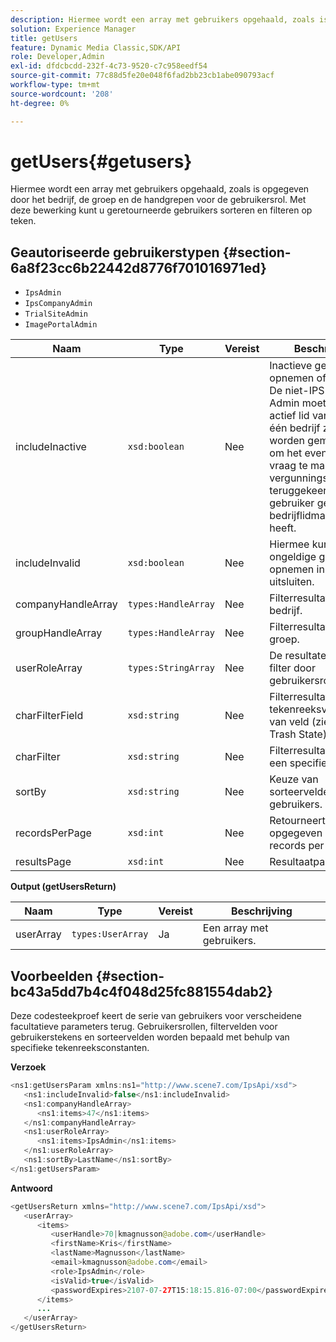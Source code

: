 ```yaml
---
description: Hiermee wordt een array met gebruikers opgehaald, zoals is opgegeven door het bedrijf, de groep en de handgrepen voor de gebruikersrol. Met deze bewerking kunt u geretourneerde gebruikers sorteren en filteren op teken.
solution: Experience Manager
title: getUsers
feature: Dynamic Media Classic,SDK/API
role: Developer,Admin
exl-id: dfdcbcdd-232f-4c73-9520-c7c958eedf54
source-git-commit: 77c88d5fe20e048f6fad2bb23cb1abe090793acf
workflow-type: tm+mt
source-wordcount: '208'
ht-degree: 0%

---
```


# getUsers{#getusers}

Hiermee wordt een array met gebruikers opgehaald, zoals is opgegeven door het bedrijf, de groep en de handgrepen voor de gebruikersrol. Met deze bewerking kunt u geretourneerde gebruikers sorteren en filteren op teken.

## Geautoriseerde gebruikerstypen {#section-6a8f23cc6b22442d8776f701016971ed}

* `IpsAdmin`
* `IpsCompanyAdmin`
* `TrialSiteAdmin`
* `ImagePortalAdmin`


| Naam | Type | Vereist | Beschrijving |
|---|---|---|---|
| includeInactive | `xsd:boolean` | Nee | Inactieve gebruikers opnemen of uitsluiten. De niet-IPS gebruikers Admin moeten een actief lid van minstens één bedrijf zijn om worden gemachtigd om het even welke API vraag te maken. Een vergunningsfout is teruggekeerd als de gebruiker geen actief bedrijflidmaatschap heeft. |
| includeInvalid | `xsd:boolean` | Nee | Hiermee kunt u ongeldige gebruikers opnemen in- of uitsluiten. |
| companyHandleArray | `types:HandleArray` | Nee | Filterresultaten per bedrijf. |
| groupHandleArray | `types:HandleArray` | Nee | Filterresultaten per groep. |
| userRoleArray | `types:StringArray` | Nee | De resultaten van de filter door gebruikersrol. |
| charFilterField | `xsd:string` | Nee | Filterresultaten op tekenreeksvoorvoegsel van veld (zie [!DNL Trash State).] |
| charFilter | `xsd:string` | Nee | Filterresultaten met een specifiek teken. |
| sortBy | `xsd:string` | Nee | Keuze van sorteervelden voor gebruikers. |
| recordsPerPage | `xsd:int` | Nee | Retourneert het opgegeven aantal records per pagina. |
| resultsPage | `xsd:int` | Nee | Resultaatpagina. |

**Output (getUsersReturn)**

| Naam | Type | Vereist | Beschrijving |
|---|---|---|---|
| userArray | `types:UserArray` | Ja | Een array met gebruikers. |

## Voorbeelden {#section-bc43a5dd7b4c4f048d25fc881554dab2}

Deze codesteekproef keert de serie van gebruikers voor verscheidene facultatieve parameters terug. Gebruikersrollen, filtervelden voor gebruikerstekens en sorteervelden worden bepaald met behulp van specifieke tekenreeksconstanten.

**Verzoek**

```java
<ns1:getUsersParam xmlns:ns1="http://www.scene7.com/IpsApi/xsd">
   <ns1:includeInvalid>false</ns1:includeInvalid>
   <ns1:companyHandleArray>
      <ns1:items>47</ns1:items>
   </ns1:companyHandleArray>
   <ns1:userRoleArray>
      <ns1:items>IpsAdmin</ns1:items>
   </ns1:userRoleArray>
   <ns1:sortBy>LastName</ns1:sortBy>
</ns1:getUsersParam>
```

**Antwoord**

```java
<getUsersReturn xmlns="http://www.scene7.com/IpsApi/xsd">
   <userArray>
      <items>
         <userHandle>70|kmagnusson@adobe.com</userHandle>
         <firstName>Kris</firstName>
         <lastName>Magnusson</lastName>
         <email>kmagnusson@adobe.com</email>
         <role>IpsAdmin</role>
         <isValid>true</isValid>
         <passwordExpires>2107-07-27T15:18:15.816-07:00</passwordExpires>
      </items>
      ...
   </userArray>
</getUsersReturn>
```
